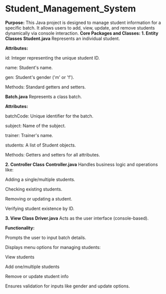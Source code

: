 # Student_Management_System
**Purpose:**
This Java project is designed to manage student information for a specific batch. It allows users to add, view, update, and remove students dynamically via console interaction.
**Core Packages and Classes:**
**1. Entity Classes**
**Student.java**
Represents an individual student.

**Attributes:**

id: Integer representing the unique student ID.

name: Student's name.

gen: Student's gender ('m' or 'f').

Methods: Standard getters and setters.

**Batch.java**
Represents a class batch.

**Attributes:**

batchCode: Unique identifier for the batch.

subject: Name of the subject.

trainer: Trainer's name.

students: A list of Student objects.

Methods: Getters and setters for all attributes.

**2. Controller Class**
**Controller.java**
Handles business logic and operations like:

Adding a single/multiple students.

Checking existing students.

Removing or updating a student.

Verifying student existence by ID.

**3. View Class**
**Driver.java**
Acts as the user interface (console-based).

**Functionality:**

Prompts the user to input batch details.

Displays menu options for managing students:

View students

Add one/multiple students

Remove or update student info

Ensures validation for inputs like gender and update options.


